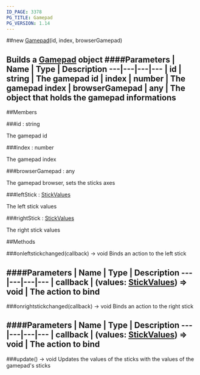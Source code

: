 ```yaml
---
ID_PAGE: 3378
PG_TITLE: Gamepad
PG_VERSION: 1.14
---
```

##new [Gamepad](page.php?p=3378)(id, index, browserGamepad)

Builds a [Gamepad](page.php?p=3378) object
####Parameters
 | Name | Type | Description
---|---|---|---
 | id | string | The gamepad id
 | index | number | The gamepad index
 | browserGamepad | any | The object that holds the gamepad informations
---

##Members

###id : string


The gamepad id

###index : number


The gamepad index

###browserGamepad : any


The gamepad browser, sets the sticks axes

###leftStick : [StickValues](page.php?p=3377)


The left stick values

###rightStick : [StickValues](page.php?p=3377)


The right stick values



##Methods

###onleftstickchanged(callback) &rarr; void
Binds an action to the left stick

####Parameters
 | Name | Type | Description
---|---|---|---
 | callback | (values: [StickValues](page.php?p=3377)) =&gt; void | The action to bind
---

###onrightstickchanged(callback) &rarr; void
Binds an action to the right stick

####Parameters
 | Name | Type | Description
---|---|---|---
 | callback | (values: [StickValues](page.php?p=3377)) =&gt; void | The action to bind
---

###update() &rarr; void
Updates the values of the sticks with the values of the gamepad's sticks


